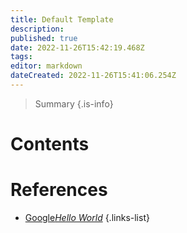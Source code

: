 ```yaml
---
title: Default Template
description: 
published: true
date: 2022-11-26T15:42:19.468Z
tags: 
editor: markdown
dateCreated: 2022-11-26T15:41:06.254Z
---
```


> Summary
{.is-info}

# Contents

# References

- [Google*Hello World*](https://google.com)
{.links-list}